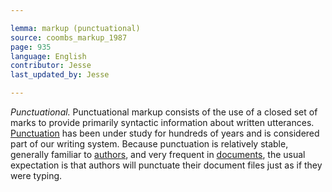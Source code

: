 ```yaml
---

lemma: markup (punctuational)
source: coombs_markup_1987
page: 935
language: English
contributor: Jesse
last_updated_by: Jesse

---
```

_Punctuational._ Punctuational markup consists of the use of a closed set of marks to provide primarily syntactic information about written utterances. [Punctuation](punctuation.html) has been under study for hundreds of years and is considered part of our writing system. Because punctuation is relatively stable, generally familiar to [authors](author.html), and very frequent in [documents](document.html), the usual expectation is that authors will punctuate their document files just as if they were typing.
